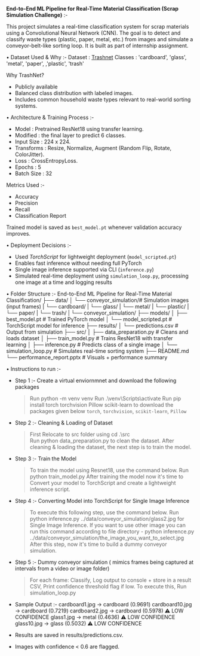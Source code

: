 **End-to-End ML Pipeline for Real-Time Material Classification (Scrap Simulation Challenge)** :- 

This project simulates a real-time classification system for scrap materials using a Convolutional Neural Network (CNN). The goal is to detect and classify waste types (plastic, paper, metal, etc.) from images and simulate a conveyor-belt-like sorting loop.
It is built as part of internship assignment.

• Dataset Used & Why :- 
  Dataset : [Trashnet](https://github.com/garythung/trashnet)
  Classes : 'cardboard', 'glass', 'metal', 'paper', ,'plastic', 'trash'

  Why TrashNet?
  - Publicly available
  - Balanced class distribution with labeled images.
  - Includes common household waste types relevant to real-world sorting systems.
    
• Architecture & Training Process :- 
  - Model : Pretrained ResNet18 using transfer learning.
  - Modified :  the final layer to predict 6 classes.
  - Input Size : 224 x 224.
  - Transforms : Resize, Normalize, Augment (Random Flip, Rotate, ColorJitter).
  - Loss : CrossEntropyLoss.
  - Epochs : 5
  - Batch Size : 32

 Metrics Used :- 
 - Accuracy
 - Precision
 - Recall
 - Classification Report
   
Trained model is saved as `best_model.pt` whenever validation accuracy improves.

• Deployment Decisions :- 
  - Used *TorchScript* for lightweight deployment (`model_scripted.pt`)
  - Enables fast inference without needing full PyTorch
  - Single image inference supported via CLI (`inference.py`)
  - Simulated real-time deployment using `simulation_loop.py`, processing one image at a time and logging results

• Folder Structure :- 
    End-to-End ML Pipeline for Real-Time Material Classification/
    ├── data/
    │ └── conveyor_simulation/# Simulation images (input frames)
    | └── cardboard/
    | └── glass/
    | └── metal/
    | └── plastic/
    | └── paper/
    | └── trash/
    | └── conveyor_simulation/
    ├── models/
    │ ├── best_model.pt # Trained PyTorch model
    │ └── model_scripted.pt # TorchScript model for inference
    ├── results/
    │ └── predictions.csv # Output from simulation
    ├── src/
    │ ├── data_preparation.py # Cleans and loads dataset
    │ ├── train_model.py # Trains ResNet18 with transfer learning
    │ ├── inference.py # Predicts class of a single image
    │ └── simulation_loop.py # Simulates real-time sorting system
    ├── README.md
    └── performance_report.pptx # Visuals + performance summary

 
 • Instructions to run :- 

  - Step 1 :- Create a virtual enviornmnet and download the following packages
    > Run python -m venv venv
    > Run .\venv\Scripts\activate
    > Run pip install torch torchvision Pillow scikit-learn to download the packages given below
    > `torch`, `torchvision`, `scikit-learn`, `Pillow` 

  - Step 2 :- Cleaning & Loading of Dataset
    > First Relocate to src folder using cd .\src\
    > Run python data_preparation.py to clean the dataset.
    > After cleaning & loading the dataset, the next step is to train the model.

  - Step 3 :- Train the Model
    > To train the model using Resnet18, use the command below.
    > Run python train_model.py
    > After training the model now it's time to Convert your model to TorchScript and create a lightweight inference script.

  - Step 4 :- Converting Model into TorchScript for Single Image Inference
    > To execute this following step, use the command below.
    > Run python inference.py ../data/conveyor_simulation/glass2.jpg for Single Image Inference.
    > If you want to use other image you can run this command according to file directory - python inference.py ../data/conveyor_simulation/the_image_you_want_to_select.jpg
    > After this step, now it's time to build a dummy conveyor simulation.

  - Step 5 :- Dummy conveyor simulation ( mimics frames being captured at intervals from a video or image folder)
    > For each frame: Classify, Log output to console + store in a result CSV, Print confidence threshold flag if low.
    > To execute this, Run simulation_loop.py

  - Sample Output :- 
     cardboard1.jpg →  cardboard (0.9691) 
     cardboard10.jpg →  cardboard (0.7219) 
     cardboard2.jpg →  cardboard (0.5978) ⚠️ LOW CONFIDENCE
     glass1.jpg →  metal (0.4636) ⚠️ LOW CONFIDENCE
     glass10.jpg →  glass (0.5032) ⚠️ LOW CONFIDENCE
    
  - Results are saved in results/predictions.csv.
  - Images with confidence < 0.6 are flagged.
    
